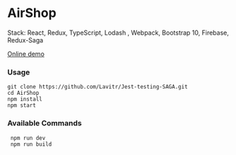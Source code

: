 # AirShop
Stack: React, Redux, TypeScript, Lodash , Webpack, Bootstrap 10, Firebase, Redux-Saga

  [Online demo](https://gifted-feynman-f6f718.netlify.com/)


### Usage

```
git clone https://github.com/Lavitr/Jest-testing-SAGA.git
cd AirShop
npm install
npm start
```

### Available Commands

```
 npm run dev
 npm run build  
```

